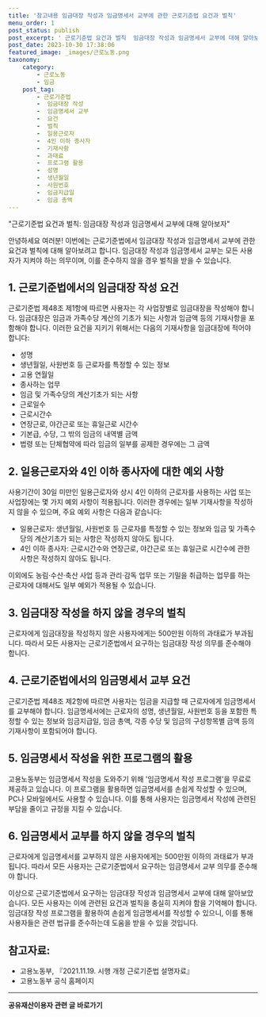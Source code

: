 ```yaml
---
title: '참고내용 임금대장 작성과 임금명세서 교부에 관한 근로기준법 요건과 벌칙'
menu_order: 1
post_status: publish
post_excerpt: ' 근로기준법 요건과 벌칙  임금대장 작성과 임금명세서 교부에 대해 알아보자 '
post_date: 2023-10-30 17:38:06
featured_image: _images/근로노동.png
taxonomy:
    category:
        - 근로노동
        - 임금
    post_tag:
        - 근로기준법
        -  임금대장 작성
        -  임금명세서 교부
        -  요건
        -  벌칙
        -  일용근로자
        -  4인 이하 종사자
        -  기재사항
        -  과태료
        -  프로그램 활용
        -  성명
        -  생년월일
        -  사원번호
        -  임금지급일
        -  임금 총액
---
```



  "근로기준법 요건과 벌칙: 임금대장 작성과 임금명세서 교부에 대해 알아보자"

안녕하세요 여러분! 이번에는 근로기준법에서 임금대장 작성과 임금명세서 교부에 관한 요건과 벌칙에 대해 알아보려고 합니다. 임금대장 작성과 임금명세서 교부는 모든 사용자가 지켜야 하는 의무이며, 이를 준수하지 않을 경우 벌칙을 받을 수 있습니다.

## 1. 근로기준법에서의 임금대장 작성 요건

근로기준법 제48조 제1항에 따르면 사용자는 각 사업장별로 임금대장을 작성해야 합니다. 임금대장은 임금과 가족수당 계산의 기초가 되는 사항과 임금액 등의 기재사항을 포함해야 합니다. 이러한 요건을 지키기 위해서는 다음의 기재사항을 임금대장에 적어야 합니다:

- 성명
- 생년월일, 사원번호 등 근로자를 특정할 수 있는 정보
- 고용 연월일
- 종사하는 업무
- 임금 및 가족수당의 계산기초가 되는 사항
- 근로일수
- 근로시간수
- 연장근로, 야간근로 또는 휴일근로 시간수
- 기본급, 수당, 그 밖의 임금의 내역별 금액
- 법령 또는 단체협약에 따라 임금의 일부를 공제한 경우에는 그 금액

## 2. 일용근로자와 4인 이하 종사자에 대한 예외 사항

사용기간이 30일 미만인 일용근로자와 상시 4인 이하의 근로자를 사용하는 사업 또는 사업장에는 몇 가지 예외 사항이 적용됩니다. 이러한 경우에는 일부 기재사항을 작성하지 않을 수 있으며, 주요 예외 사항은 다음과 같습니다:

- 일용근로자: 생년월일, 사원번호 등 근로자를 특정할 수 있는 정보와 임금 및 가족수당의 계산기초가 되는 사항은 작성하지 않아도 됩니다.
- 4인 이하 종사자: 근로시간수와 연장근로, 야간근로 또는 휴일근로 시간수에 관한 사항은 작성하지 않아도 됩니다.

이외에도 농림·수산·축산 사업 등과 관리·감독 업무 또는 기밀을 취급하는 업무를 하는 근로자에 대해서도 일부 예외가 적용될 수 있습니다.

## 3. 임금대장 작성을 하지 않을 경우의 벌칙

근로자에게 임금대장을 작성하지 않은 사용자에게는 500만원 이하의 과태료가 부과됩니다. 따라서 모든 사용자는 근로기준법에서 요구하는 임금대장 작성 의무를 준수해야 합니다.

## 4. 근로기준법에서의 임금명세서 교부 요건

근로기준법 제48조 제2항에 따르면 사용자는 임금을 지급할 때 근로자에게 임금명세서를 교부해야 합니다. 임금명세서에는 근로자의 성명, 생년월일, 사원번호 등을 포함한 특정할 수 있는 정보와 임금지급일, 임금 총액, 각종 수당 및 임금의 구성항목별 금액 등의 기재사항이 포함되어야 합니다.

## 5. 임금명세서 작성을 위한 프로그램의 활용

고용노동부는 임금명세서 작성을 도와주기 위해 '임금명세서 작성 프로그램'을 무료로 제공하고 있습니다. 이 프로그램을 활용하면 임금명세서를 손쉽게 작성할 수 있으며, PC나 모바일에서도 사용할 수 있습니다. 이를 통해 사용자는 임금명세서 작성에 관련된 부담을 줄이고 규정을 지킬 수 있습니다.

## 6. 임금명세서 교부를 하지 않을 경우의 벌칙

근로자에게 임금명세서를 교부하지 않은 사용자에게는 500만원 이하의 과태료가 부과됩니다. 따라서 모든 사용자는 근로기준법에서 요구하는 임금명세서 교부 의무를 준수해야 합니다.

이상으로 근로기준법에서 요구하는 임금대장 작성과 임금명세서 교부에 대해 알아보았습니다. 모든 사용자는 이에 관련된 요건과 벌칙을 충실히 지켜야 함을 기억해야 합니다. 임금대장 작성 프로그램을 활용하여 손쉽게 임금명세서를 작성할 수 있으니, 이를 통해 사용자들은 관련 법규를 준수하는데 도움을 받을 수 있을 것입니다.

## 참고자료:
- 고용노동부, 『2021.11.19. 시행 개정 근로기준법 설명자료』
- 고용노동부 공식 홈페이지
<!-- wp:separator -->
<hr class="wp-block-separator has-alpha-channel-opacity"/>
<!-- /wp:separator -->

<!-- wp:group {"backgroundColor":"base","layout":{"type":"constrained"}} -->
<div class="wp-block-group has-base-background-color has-background"><!-- wp:paragraph {"align":"center","fontSize":"medium"} -->
<p class="has-text-align-center has-large-font-size"><strong>공유재산이용자 관련 글 바로가기</strong></p>
<!-- /wp:paragraph -->


<!-- wp:latest-posts
{"categories":[{"id":1570,"count":19,"description":"","link":"https://uknowlaw.com/category/%ea%b3%b5%ec%9c%a0%ec%9e%ac%ec%82%b0%ec%9d%b4%ec%9a%a9%ec%9e%90/","name":"공유재산이용자","slug":"공유재산이용자","taxonomy":"category","parent":0,"meta":[],"_links":{"self":[{"href":"https://uknowlaw.com/wp-json/wp/v2/categories/1570"}],"collection":[{"href":"https://uknowlaw.com/wp-json/wp/v2/categories"}],"about":[{"href":"https://uknowlaw.com/wp-json/wp/v2/taxonomies/category"}],"wp:post_type":[{"href":"https://uknowlaw.com/wp-json/wp/v2/posts?categories=1570"}],"curies":[{"name":"wp","href":"https://api.w.org/{rel}","templated":true}]}}],"postsToShow":100,"excerptLength":28,"postLayout":"grid","columns":2,"featuredImageAlign":"left","featuredImageSizeSlug":"large","fontSize":18px} /--></div>
<!-- /wp:group -->